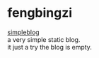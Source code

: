 # fengbingzi
[simpleblog](https://nikewu.github.io/fengbingzi/)  
a very simple static blog.     
it just a try  the blog is empty.  

